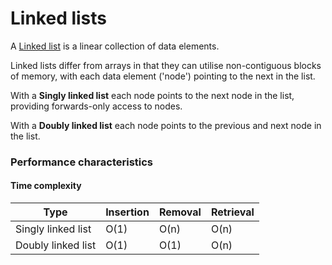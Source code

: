 # Linked lists
A [Linked list](https://en.wikipedia.org/wiki/Linked_list) is a linear collection of data elements. 

Linked lists differ from arrays in that they can utilise non-contiguous blocks of memory, with each data element ('node') pointing to the next in the list. 

With a __Singly linked list__ each node points to the next node in the list, providing forwards-only access to nodes.

With a __Doubly linked list__ each node points to the previous and next node in the list.

### Performance characteristics
#### Time complexity
|Type |Insertion |Removal |Retrieval
|- |- |- |-
|Singly linked list |O(1) |O(n) |O(n)
|Doubly linked list |O(1) |O(1) |O(n)